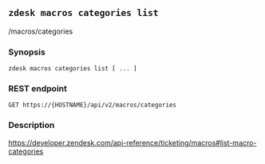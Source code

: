 ## `zdesk macros categories list`

/macros/categories

### Synopsis

    zdesk macros categories list [ ... ]

### REST endpoint

    GET https://{HOSTNAME}/api/v2/macros/categories

### Description

https://developer.zendesk.com/api-reference/ticketing/macros#list-macro-categories


